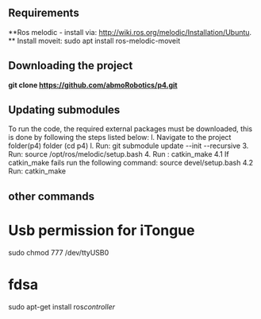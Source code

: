 ## Requirements
**Ros melodic - install via: http://wiki.ros.org/melodic/Installation/Ubuntu.
** Install moveit: sudo apt install ros-melodic-moveit
## Downloading the project
**git clone https://github.com/abmoRobotics/p4.git**
## Updating submodules
To run the code, the required external packages must be downloaded, this is done by following the steps listed below:
l. Navigate to the project folder(p4) folder (cd p4)
l. Run: git submodule update --init --recursive
3. Run: source /opt/ros/melodic/setup.bash
4. Run : catkin_make
4.1 If catkin_make fails run the following command: source devel/setup.bash
4.2 Run: catkin_make


## other commands
# Usb permission for iTongue
sudo chmod 777 /dev/ttyUSB0
# fdsa
sudo apt-get install ros*controller*
